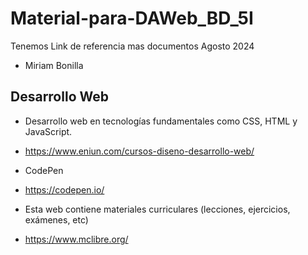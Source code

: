# Material-para-DAWeb_BD_5I
Tenemos Link de referencia mas documentos Agosto 2024
- Miriam Bonilla
## Desarrollo Web
- Desarrollo web en tecnologías fundamentales como CSS, HTML y JavaScript.
- https://www.eniun.com/cursos-diseno-desarrollo-web/

- CodePen
- https://codepen.io/

- Esta web contiene materiales curriculares (lecciones, ejercicios, exámenes, etc)
- https://www.mclibre.org/
